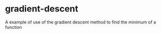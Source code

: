 # gradient-descent
A example of use of the gradient descent method to find the minimum of a function

